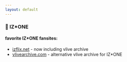 ```yaml
---
layout: default
---
```


### 🌸 IZ*ONE

#### favorite IZ*ONE fansites:

*   [izflix.net](https://izflix.net) - now including vlive archive
*   [vlivearchive.com](https://vlivearchive.com/channel/izone) - alternative vlive archive for IZ*ONE
